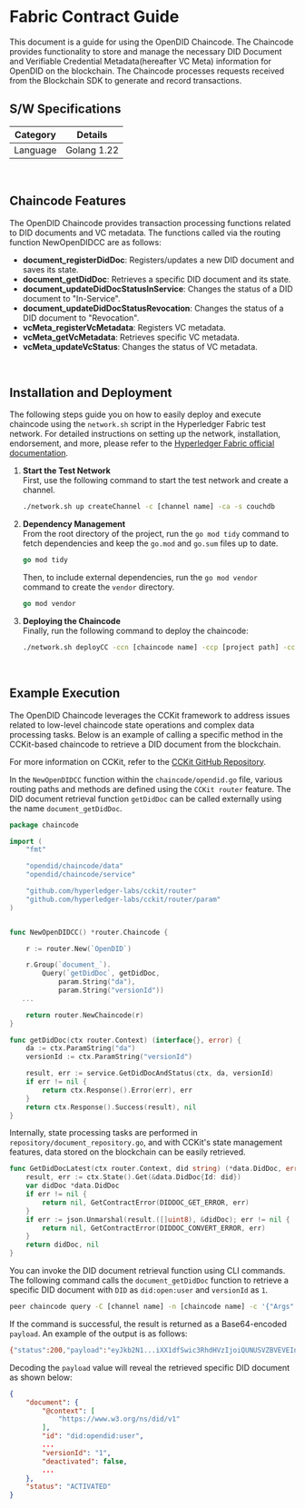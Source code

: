 # Fabric Contract Guide
This document is a guide for using the OpenDID Chaincode. The Chaincode provides functionality to store and manage the necessary DID Document and Verifiable Credential Metadata(hereafter VC Meta) information for OpenDID on the blockchain. The Chaincode processes requests received from the Blockchain SDK to generate and record transactions.

## S/W Specifications
| Category | Details                |
|----------|------------------------|
| Language | Golang 1.22             |

<br>

## Chaincode Features
The OpenDID Chaincode provides transaction processing functions related to DID documents and VC metadata. The functions called via the routing function NewOpenDIDCC are as follows:

* <b>document_registerDidDoc</b>: Registers/updates a new DID document and saves its state.
* <b>document_getDidDoc</b>: Retrieves a specific DID document and its state.
* <b>document_updateDidDocStatusInService</b>: Changes the status of a DID document to "In-Service".
* <b>document_updateDidDocStatusRevocation</b>: Changes the status of a DID document to "Revocation".
* <b>vcMeta_registerVcMetadata</b>: Registers VC metadata.
* <b>vcMeta_getVcMetadata</b>: Retrieves specific VC metadata.
* <b>vcMeta_updateVcStatus</b>: Changes the status of VC metadata.

<br>

## Installation and Deployment
The following steps guide you on how to easily deploy and execute chaincode using the `network.sh` script in the Hyperledger Fabric test network.
For detailed instructions on setting up the network, installation, endorsement, and more, please refer to the [Hyperledger Fabric official documentation](https://hyperledger-fabric.readthedocs.io/). <br>
1. **Start the Test Network**<br>
   First, use the following command to start the test network and create a channel.
   ```bash
   ./network.sh up createChannel -c [channel name] -ca -s couchdb
   ```
2. **Dependency Management**<br>
   From the root directory of the project, run the `go mod tidy` command to fetch dependencies and keep the `go.mod` and `go.sum` files up to date.
   ```go
   go mod tidy
   ```
   Then, to include external dependencies, run the `go mod vendor` command to create the `vendor` directory.
   ```go
   go mod vendor
   ```
3. **Deploying the Chaincode**<br>
   Finally, run the following command to deploy the chaincode:
   ```bash
   ./network.sh deployCC -ccn [chaincode name] -ccp [project path] -ccl go -ccs 1
   ```

<br>

## Example Execution
The OpenDID Chaincode leverages the CCKit framework to address issues related to low-level chaincode state operations and complex data processing tasks. 
Below is an example of calling a specific method in the CCKit-based chaincode to retrieve a DID document from the blockchain.<br>

For more information on CCKit, refer to the [CCKit GitHub Repository](https://github.com/hyperledger-labs/cckit).

In the `NewOpenDIDCC` function within the `chaincode/opendid.go` file, various routing paths and methods are defined using the `CCKit router` feature. The DID document retrieval function `getDidDoc` can be called externally using the name `document_getDidDoc`.
```go
package chaincode

import (
	"fmt"

	"opendid/chaincode/data"
	"opendid/chaincode/service"

	"github.com/hyperledger-labs/cckit/router"
	"github.com/hyperledger-labs/cckit/router/param"
)


func NewOpenDIDCC() *router.Chaincode {

	r := router.New(`OpenDID`)

	r.Group(`document_`).
		Query(`getDidDoc`, getDidDoc,
			param.String("da"),
			param.String("versionId"))
   ...

	return router.NewChaincode(r)
}

func getDidDoc(ctx router.Context) (interface{}, error) {
	da := ctx.ParamString("da")
	versionId := ctx.ParamString("versionId")

	result, err := service.GetDidDocAndStatus(ctx, da, versionId)
	if err != nil {
		return ctx.Response().Error(err), err
	}
	return ctx.Response().Success(result), nil
}
```

Internally, state processing tasks are performed in `repository/document_repository.go`, and with CCKit's state management features, data stored on the blockchain can be easily retrieved.
```go
func GetDidDocLatest(ctx router.Context, did string) (*data.DidDoc, error) {
	result, err := ctx.State().Get(&data.DidDoc{Id: did})
	var didDoc *data.DidDoc
	if err != nil {
		return nil, GetContractError(DIDDOC_GET_ERROR, err)
	}
	if err := json.Unmarshal(result.([]uint8), &didDoc); err != nil {
		return nil, GetContractError(DIDDOC_CONVERT_ERROR, err)
	}
	return didDoc, nil
}
```

You can invoke the DID document retrieval function using CLI commands.<br> The following command calls the `document_getDidDoc` function to retrieve a specific DID document with `DID` as `did:open:user` and `versionId` as `1`.
```bash
peer chaincode query -C [channel name] -n [chaincode name] -c '{"Args":["document_getDidDoc","did:open:user","1"]"}'
```

If the command is successful, the result is returned as a Base64-encoded `payload`. An example of the output is as follows:
```bash
{"status":200,"payload":"eyJkb2N1...iXX1dfSwic3RhdHVzIjoiQUNUSVZBVEVEIn0"}
```
Decoding the `payload` value will reveal the retrieved specific DID document as shown below:
```json
{
  	"document": {
    	"@context": [
      		"https://www.w3.org/ns/did/v1"
    	],
    	"id": "did:opendid:user",
		...
    	"versionId": "1",
    	"deactivated": false,
		...
  	},
  	"status": "ACTIVATED"
}
```